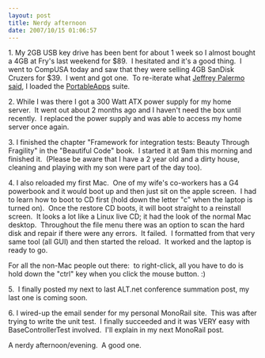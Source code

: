 ```yaml
---
layout: post
title: Nerdy afternoon
date: 2007/10/15 01:06:57
---
```



1\. My 2GB USB key drive has been bent for about 1 week so I almost bought a 4GB at Fry's last weekend for $89.  I hesitated and it's a good thing.  I went to CompUSA today and saw that they were selling 4GB SanDisk Cruzers for $39.  I went and got one.  To re-iterate what [Jeffrey Palermo](http://www.jeffreypalermo.com) [said](http://codebetter.com/blogs/jeffrey.palermo/archive/2007/06/25/modify-and-restore-firefox-extensions-that-fail-to-load.aspx), I loaded the [PortableApps](http://portableapps.com/) suite.

2\. While I was there I got a 300 Watt ATX power supply for my home server.  It went out about 2 months ago and I haven't need the box until recently.  I replaced the power supply and was able to access my home server once again.

3\. I finished the chapter "Framework for integration tests: Beauty Through Fragility" in the "Beautiful Code" book.  I started it at 9am this morning and finished it.  (Please be aware that I have a 2 year old and a dirty house, cleaning and playing with my son were part of the day too).

4\. I also reloaded my first Mac.  One of my wife's co-workers has a G4 powerbook and it would boot up and then just sit on the apple screen.  I had to learn how to boot to CD first (hold down the letter "c" when the laptop is turned on).  Once the restore CD boots, it will boot straight to a reinstall screen.  It looks a lot like a Linux live CD; it had the look of the normal Mac desktop.  Throughout the file menu there was an option to scan the hard disk and repair if there were any errors.  It failed.  I formatted from that very same tool (all GUI) and then started the reload.  It worked and the laptop is ready to go.

For all the non-Mac people out there:  to right-click, all you have to do is hold down the "ctrl" key when you click the mouse button. :)

5.  I finally posted my next to last ALT.net conference summation post, my last one is coming soon.

6\. I wired-up the email sender for my personal MonoRail site.  This was after trying to write the unit test.  I finally succeeded and it was VERY easy with BaseControllerTest involved.  I'll explain in my next MonoRail post.

A nerdy afternoon/evening.  A good one.